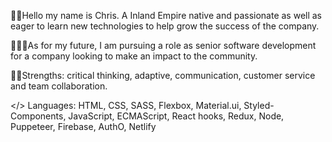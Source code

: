 👋🏽Hello my name is Chris. A Inland Empire native and passionate as well as eager to learn new technologies to help grow the success of the company.

👨🏽‍💻As for my future, I am pursuing a role as senior software development for a company looking to make an impact to the community.

💪🏽Strengths: critical thinking, adaptive, communication, customer service and team collaboration.

</> Languages: HTML, CSS, SASS, Flexbox, Material.ui, Styled-Components, JavaScript, ECMAScript, React hooks, Redux, Node, Puppeteer, Firebase, AuthO, Netlify


<!---
CJimenez-O/CJimenez-O is a ✨ special ✨ repository because its `README.md` (this file) appears on your GitHub profile.
You can click the Preview link to take a look at your changes.
--->
